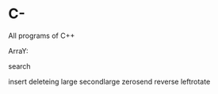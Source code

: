 # C-
All programs of C++

ArraY:

  search
  
  insert
  deleteing
  large
  secondlarge
  zerosend
  reverse
  leftrotate
